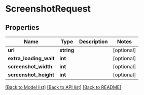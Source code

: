 # ScreenshotRequest

## Properties
Name | Type | Description | Notes
------------ | ------------- | ------------- | -------------
**url** | **string** |  | [optional] 
**extra_loading_wait** | **int** |  | [optional] 
**screenshot_width** | **int** |  | [optional] 
**screenshot_height** | **int** |  | [optional] 

[[Back to Model list]](../README.md#documentation-for-models) [[Back to API list]](../README.md#documentation-for-api-endpoints) [[Back to README]](../README.md)


